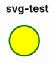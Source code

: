 # svg-test

<svg width="100" height="100">
  <circle cx="50" cy="50" r="40" stroke="green" stroke-width="4" fill="yellow" />
</svg>
